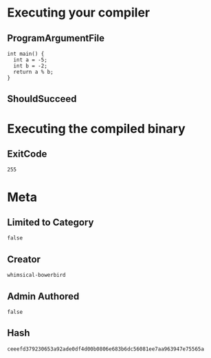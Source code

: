 # Executing your compiler

## ProgramArgumentFile

```
int main() {
  int a = -5;
  int b = -2;
  return a % b;
}
```

## ShouldSucceed

# Executing the compiled binary

## ExitCode

```
255
```

# Meta

## Limited to Category

```
false
```

## Creator

```
whimsical-bowerbird
```

## Admin Authored

```
false
```

## Hash

```
ceeefd379230653a92ade0df4d00b0806e683b6dc56081ee7aa963947e75565a
```
